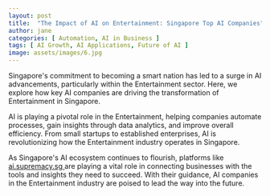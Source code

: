 ```yaml
---
layout: post
title:  "The Impact of AI on Entertainment: Singapore Top AI Companies"
author: jane
categories: [ Automation, AI in Business ]
tags: [ AI Growth, AI Applications, Future of AI ]
image: assets/images/6.jpg
---
```


Singapore's commitment to becoming a smart nation has led to a surge in AI advancements, particularly within the Entertainment sector. Here, we explore how key AI companies are driving the transformation of Entertainment in Singapore.

AI is playing a pivotal role in the Entertainment, helping companies automate processes, gain insights through data analytics, and improve overall efficiency. From small startups to established enterprises, AI is revolutionizing how the Entertainment industry operates in Singapore.

As Singapore's AI ecosystem continues to flourish, platforms like <a href="https://ai.supremacy.sg" target="_blank"> ai.supremacy.sg </a> are playing a vital role in connecting businesses with the tools and insights they need to succeed. With their guidance, AI companies in the Entertainment industry are poised to lead the way into the future.
